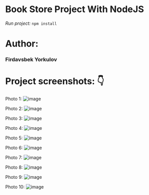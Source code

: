 <h1>Book Store Project With NodeJS</h1>


<i>Run project: </i>
<code>npm install</code>

<h1>Author:</h1>
<h3><b>Firdavsbek Yorkulov</b></h3>


<h1>Project screenshots: 👇</h1>

Photo 1:
![image](https://github.com/FirdavsCoder/book_store_nodejs/assets/113686185/10b27135-b69b-43ad-b4b2-4d61085ac72f)

Photo 2:
![image](https://github.com/FirdavsCoder/book_store_nodejs/assets/113686185/e611fde2-2c0b-4c31-9369-16122257807e)

Photo 3:
![image](https://github.com/FirdavsCoder/book_store_nodejs/assets/113686185/15701410-3c10-472f-9888-9f401f020fa3)

Photo 4:
![image](https://github.com/FirdavsCoder/book_store_nodejs/assets/113686185/b51c95a1-c100-4a82-87d2-9250c55f249d)

Photo 5:
![image](https://github.com/FirdavsCoder/book_store_nodejs/assets/113686185/0b0581cc-98ae-4af3-bdb2-9e7946a075f2)

Photo 6:
![image](https://github.com/FirdavsCoder/book_store_nodejs/assets/113686185/88936ba9-e903-48d1-ab3f-a5dc45dd3c02)

Photo 7:
![image](https://github.com/FirdavsCoder/book_store_nodejs/assets/113686185/5b2a637b-0cd3-4b97-959e-2e98024d8e26)

Photo 8:
![image](https://github.com/FirdavsCoder/book_store_nodejs/assets/113686185/49b928cc-37b8-4697-a1f9-d221c01e73e3)

Photo 9:
![image](https://github.com/FirdavsCoder/book_store_nodejs/assets/113686185/79d1145c-2f51-4549-8481-ab077d74552d)

Photo 10:
![image](https://github.com/FirdavsCoder/book_store_nodejs/assets/113686185/0fbe9420-9111-4e48-b46a-920c55c6c959)
